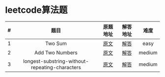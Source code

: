 # leetcode算法题

| # | 题目 | 原题地址 | 解答地址 | 难度 |
| :---: |:---:|:---:|:---:|:---:|
| 1 | Two Sum | [原文](https://leetcode.com/problems/two-sum/#/description) | [解答](./two-sum.js) | easy |
| 2 | Add Two Numbers | [原文](https://leetcode.com/problems/add-two-numbers/#/description) | [解答](./two-sum.js) | medium |
| 3 | longest-substring-without-repeating-characters | [原文](https://leetcode.com/problems/longest-substring-without-repeating-characters/#/description) | [解答](./longest-substring-without-repeating-characters.js) | medium |